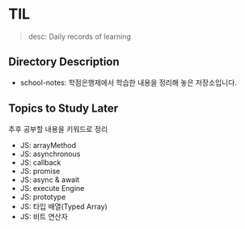 # TIL
> desc: Daily records of learning

## Directory Description
- school-notes: 학점은행제에서 학습한 내용을 정리해 놓은 저장소입니다.

## Topics to Study Later
추후 공부할 내용을 키워드로 정리
- JS: arrayMethod
- JS: asynchronous
- JS: callback
- JS: promise
- JS: async & await
- JS: execute Engine
- JS: prototype
- JS: 타입 배열(Typed Array)
- JS: 비트 연산자
